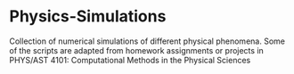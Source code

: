 # Physics-Simulations

Collection of numerical simulations of different physical phenomena. Some of the scripts are adapted from homework assignments or projects in PHYS/AST 4101: Computational Methods in the Physical Sciences
